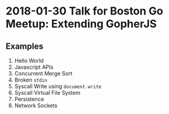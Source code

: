 # 2018-01-30 Talk for Boston Go Meetup: Extending GopherJS

## Examples

1. Hello World
2. Javascript APIs
3. Concurrent Merge Sort
4. Broken `stdin`
5. Syscall Write using `document.write`
6. Syscall Virtual File System
7. Persistence
8. Network Sockets
